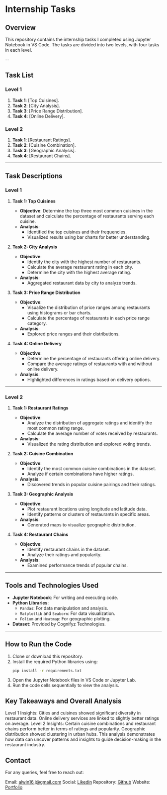 # Internship Tasks

## Overview
This repository contains the internship tasks I completed using Jupyter Notebook in VS Code. The tasks are divided into two levels, with four tasks in each level.

--


## Task List
### Level 1
1. **Task 1**: [Top Cuisines].
2. **Task 2**: [City Analysis].
3. **Task 3**: [Price Range Distribution].
4. **Task 4**: [Online Delivery].

### Level 2
1. **Task 1**: [Restaurant Ratings].
2. **Task 2**: [Cuisine Combination].
3. **Task 3**: [Geographic Analysis].
4. **Task 4**: [Restaurant Chains].

---

## Task Descriptions

### **Level 1**
1. **Task 1: Top Cuisines**
   - **Objective**: Determine the top three most common cuisines in the dataset and calculate the percentage of restaurants serving each cuisine.
   - **Analysis**:
     - Identified the top cuisines and their frequencies.
     - Visualized results using bar charts for better understanding.

2. **Task 2: City Analysis**
   - **Objective**:
     - Identify the city with the highest number of restaurants.
     - Calculate the average restaurant rating in each city.
     - Determine the city with the highest average rating.
   - **Analysis**:
     - Aggregated restaurant data by city to analyze trends.

3. **Task 3: Price Range Distribution**
   - **Objective**: 
     - Visualize the distribution of price ranges among restaurants using histograms or bar charts.
     - Calculate the percentage of restaurants in each price range category.
   - **Analysis**:
     - Explored price ranges and their distributions.

4. **Task 4: Online Delivery**
   - **Objective**:
     - Determine the percentage of restaurants offering online delivery.
     - Compare the average ratings of restaurants with and without online delivery.
   - **Analysis**:
     - Highlighted differences in ratings based on delivery options.

---

### **Level 2**
1. **Task 1: Restaurant Ratings**
   - **Objective**:
     - Analyze the distribution of aggregate ratings and identify the most common rating range.
     - Calculate the average number of votes received by restaurants.
   - **Analysis**:
     - Visualized the rating distribution and explored voting trends.

2. **Task 2: Cuisine Combination**
   - **Objective**:
     - Identify the most common cuisine combinations in the dataset.
     - Analyze if certain combinations have higher ratings.
   - **Analysis**:
     - Discovered trends in popular cuisine pairings and their ratings.

3. **Task 3: Geographic Analysis**
   - **Objective**:
     - Plot restaurant locations using longitude and latitude data.
     - Identify patterns or clusters of restaurants in specific areas.
   - **Analysis**:
     - Generated maps to visualize geographic distribution.

4. **Task 4: Restaurant Chains**
   - **Objective**:
     - Identify restaurant chains in the dataset.
     - Analyze their ratings and popularity.
   - **Analysis**:
     - Examined performance trends of popular chains.

---

## Tools and Technologies Used
- **Jupyter Notebook**: For writing and executing code.
- **Python Libraries**:
  - `Pandas`: For data manipulation and analysis.
  - `Matplotlib` and `Seaborn`: For data visualization.
  - `Folium` and `Heatmap`: For geographic plotting.
- **Dataset**: Provided by Cognifyz Technologies.

---

## How to Run the Code
1. Clone or download this repository.
2. Install the required Python libraries using:
   ```bash
   pip install -r requirements.txt
3. Open the Jupyter Notebook files in VS Code or Jupyter Lab.
4. Run the code cells sequentially to view the analysis.

## Key Takeaways and Overall Analysis
Level 1 Insights:
Cities and cuisines showed significant diversity in restaurant data.
Online delivery services are linked to slightly better ratings on average.
Level 2 Insights:
Certain cuisine combinations and restaurant chains perform better in terms of ratings and popularity.
Geographic distribution showed clustering in urban hubs.
This analysis demonstrates how data can uncover patterns and insights to guide decision-making in the restaurant industry.


## Contact
For any queries, feel free to reach out:

Email: alwin16.j@gmail.com
Social: [Likedin](https://www.linkedin.com/in/alwinj16/)
Repository: [Github](https://github.com/alwin-16?tab=repositories)
Website: [Portfolio](https://www.datascienceportfol.io/alwin16j)